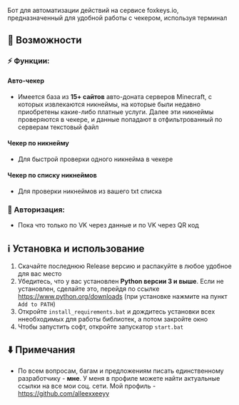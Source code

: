 Бот для автоматизации действий на сервисе foxkeys.io, предназначенный для удобной работы с чекером, используя терминал

## 📌 Возможности

### ⚡ Функции:

#### Авто-чекер
- Имеется база из **15+ сайтов** авто-доната серверов Minecraft, с которых извлекаются никнеймы, на которые были недавно приобретены какие-либо платные услуги. Далее эти никнеймы проверяются в чекере, и данные попадают в отфильтрованный по серверам текстовый файл
#### Чекер по никнейму
- Для быстрой проверки одного никнейма в чекере
#### Чекер по списку никнеймов
- Для проверки никнеймов из вашего txt списка

### 📲 Авторизация:
- Пока что только по VK через данные и по VK через QR код

## ℹ️ Установка и использование
1. Скачайте последнюю Release версию и распакуйте в любое удобное для вас место
2. Убедитесь, что у вас установлен **Python версии 3 и выше**. Если не установлен, сделайте это, перейдя по ссылке https://www.python.org/downloads (при установке нажмите на пункт `Add to PATH`)
3. Откройте `install_requirements.bat` и дождитесь установки всех ннеобходимых для работы библиотек, а потом закройте окно
4. Чтобы запустить софт, откройте запускатор `start.bat`

## ⬇️ Примечания
- По всем вопросам, багам и предложениям писать единственному разработчику - **мне**. У меня в профиле можете найти актуальные ссылки на все мои соц. сети. Мой профиль - https://github.com/alleexxeeyy
